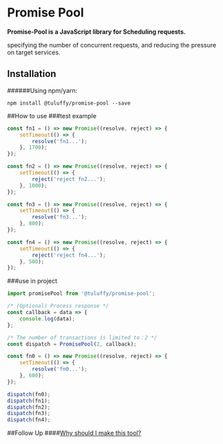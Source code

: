 # Promise Pool
**Promise-Pool is a JavaScript library for Scheduling requests.** 

specifying the number of concurrent requests, and reducing the pressure on target services.

## Installation
######Using npm/yarn:
```shell
npm install @tuluffy/promise-pool --save
```

##How to use
###test example
```javascript
const fn1 = () => new Promise((resolve, reject) => {
	setTimeout(() => {
		resolve('fn1...');
	}, 1700);
});

const fn2 = () => new Promise((resolve, reject) => {
	setTimeout(() => {
		reject('reject fn2...');
	}, 1000);
});

const fn3 = () => new Promise((resolve, reject) => {
	setTimeout(() => {
		resolve('fn3...');
	}, 800);
});

const fn4 = () => new Promise((resolve, reject) => {
	setTimeout(() => {
		reject('reject fn4...');
	}, 500);
});
```
###use in project
```javascript
import promisePool from '@tuluffy/promise-pool';

/* (Optional) Process response */
const callback = data => {
	console.log(data);
};

/* The number of transactions is limited to：2 */
const dispatch = PromisePool(2, callback);

const fn0 = () => new Promise((resolve, reject) => {
	setTimeout(() => {
		resolve('fn0...');
	}, 600);
});

dispatch(fn0);
dispatch(fn1);
dispatch(fn2);
dispatch(fn3);
dispatch(fn4);
```

##Follow Up
####[Why should I make this tool?]()